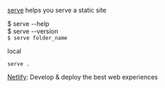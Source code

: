 [serve](https://www.npmjs.com/package/serve) helps you serve a static site

 $ serve --help  
 $ serve --version  
 `$ serve folder_name`  

 local  

 `serve .`
 
 
 [Netlify](https://www.netlify.com/): Develop & deploy the best web experiences
